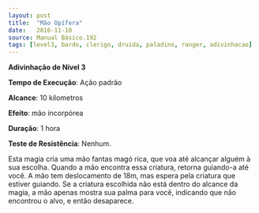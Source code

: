 ```yaml
---
layout: post
title:  "Mão Opífera"
date:   2016-11-10
source: Manual Básico.192
tags: [level3, bardo, clerigo, druida, paladino, ranger, adivinhacao]
---
```


**Adivinhação de Nível 3**

**Tempo de Execução**: Ação padrão

**Alcance**: 10 kilometros

**Efeito**: mão incorpórea

**Duração**: 1 hora

**Teste de Resistência**: Nenhum.

Esta magia cria uma mão fantas magó rica, que voa até alcançar alguém à sua escolha. Quando a mão encontra essa criatura, retorna guiando-a até você.
A mão tem deslocamento de 18m, mas espera pela criatura que estiver guiando. Se a criatura escolhida não está dentro do alcance da magia, a mão apenas mostra sua palma para você, indicando que não encontrou o alvo, e então desaparece.
